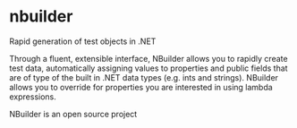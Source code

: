 nbuilder
========

Rapid generation of test objects in .NET

Through a fluent, extensible interface, NBuilder allows you to rapidly create test data, automatically assigning values to properties and public fields that are of type of the built in .NET data types (e.g. ints and strings). NBuilder allows you to override for properties you are interested in using lambda expressions.

NBuilder is an open source project
